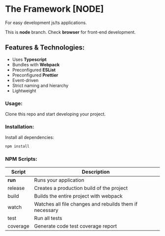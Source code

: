 # The Framework [NODE]
For easy development js/ts applications.

This is **node** branch. Check **browser** for front-end development.

## Features & Technologies:
  - Uses **Typescript**
  - Bundles with **Webpack**
  - Preconfigured **ESList**
  - Preconfigured **Prettier**
  - Event-driven
  - Strict naming and hierarchy
  - Lightweight

### Usage:
Clone this repo and start developing your project.

### Installation: 
Install all dependencies:
```sh
npm install
```

### NPM Scripts:
| Script   | Description                                             |
| -------- | ------------------------------------------------------- |
| **run**  | Runs your application                                   |
| release  | Creates a production build of the project               |
| build    | Builds the entire project with webpack                  |
| watch    | Watches all file changes and rebuilds them if necessary |
| test     | Run all tests                                           |
| coverage | Generate code test coverage report                      |
